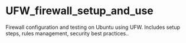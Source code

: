 # UFW_firewall_setup_and_use
Firewall configuration and testing on Ubuntu using UFW. Includes setup steps, rules management, security best practices.. 
